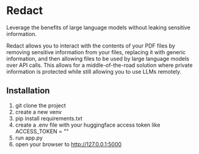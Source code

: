 # Redact
Leverage the benefits of large language models without leaking sensitive information.

Redact allows you to interact with the contents of your PDF files by removing sensitive information from your files, replacing it with generic information, and then allowing files to be used by large language models over API calls. This allows for a middle-of-the-road solution where private information is protected while still allowing you to use LLMs remotely.

## Installation
1. git clone the project
2. create a new venv
3. pip install requirements.txt
4. create a .env file with your huggingface access token like ACCESS_TOKEN = ""
5. run app.py
6. open your browser to http://127.0.0.1:5000
